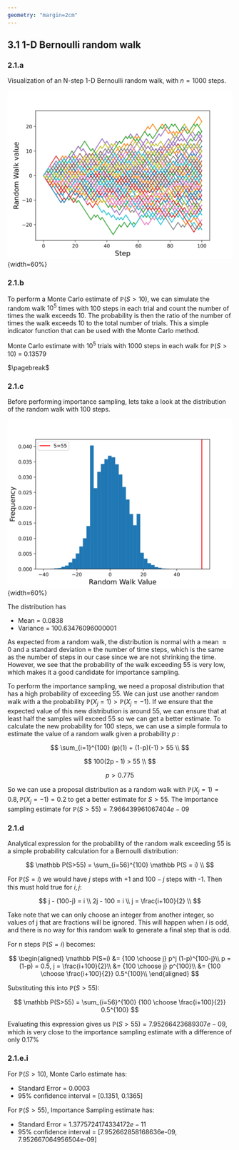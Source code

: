 ```yaml
---
geometry: "margin=2cm"
---
```


## 3.1 1-D Bernoulli random walk

### 2.1.a

Visualization of an N-step 1-D Bernoulli random walk, with $n=1000$ steps.

![1-D Bernoulli random walk vs n](figs/3.1.svg){width=60%}

### 2.1.b

To perform a Monte Carlo estimate of $\mathbb P(S>10)$, we can simulate the random walk $10^5$ times with 100 steps in each trial and count the number of times the walk exceeds 10. The probability is then the ratio of the number of times the walk exceeds 10 to the total number of trials. This a simple indicator function that can be used with the Monte Carlo method.

Monte Carlo estimate with $10^5$ trials with 1000 steps in each walk for $\mathbb P(S>10)$ = 0.13579

$\pagebreak$

### 2.1.c

Before performing importance sampling, lets take a look at the distribution of the random walk with 100 steps.

![1-D Bernoulli random walk distribution](figs/3.2.svg){width=60%}

The distribution has

- Mean = 0.0838
- Variance = 100.63476096000001

As expected from a random walk, the distribution is normal with a mean $\approx 0$ and a standard deviation $\approx$ the number of time steps, which is the same as the number of steps in our case since we are not shrinking the time. However, we see that the probability of the walk exceeding 55 is very low, which makes it a good candidate for importance sampling.

To perform the importance sampling, we need a proposal distribution that has a high probability of exceeding 55. We can just use another random walk with a the probability $\mathbb P(X_j = 1) > \mathbb P(X_j = -1)$. If we ensure that the expected value of this new distribution is around 55, we can ensure that at least half the samples will exceed 55 so we can get a better estimate. To calculate the new probability for 100 steps, we can use a simple formula to estimate the value of a random walk given a probability $p$ :

$$
\sum_{i=1}^{100} (p)(1) + (1-p)(-1) > 55 \\
$$

$$
100(2p - 1) > 55 \\
$$

$$
p > 0.775
$$

So we can use a proposal distribution as a random walk with $\mathbb P(X_j = 1) = 0.8, \mathbb P(X_j = -1) = 0.2$ to get a better estimate for $S>55$. The Importance sampling estimate for $\mathbb P(S>55) = 7.966439961067404e-09$

### 2.1.d

Analytical expression for the probability of the random walk exceeding 55 is a simple probability calculation for a Bernoulli distribution:

$$
\mathbb P(S>55) = \sum_{i=56}^{100} \mathbb P(S = i) \\
$$

For $\mathbb P(S=i)$ we would have $j$ steps with +1 and $100-j$ steps with -1. Then this must hold true for $i, j$:

$$
j - (100-j) = i \\
2j - 100 = i \\
j = \frac{i+100}{2} \\
$$

Take note that we can only choose an integer from another integer, so values of j that are fractions will be ignored. This will happen when $i$ is odd, and there is no way for this random walk to generate a final step that is odd.

For n steps $\mathbb P(S=i)$ becomes:

$$
\begin{aligned}
\mathbb P(S=i) &= {100 \choose j} p^j (1-p)^{100-j}\\
p = (1-p) = 0.5, j = \frac{i+100}{2}\\
&= {100 \choose j} p^{100}\\
&= {100 \choose \frac{i+100}{2}} 0.5^{100}\\
\end{aligned}
$$

Substituting this into $\mathbb P(S>55)$:

$$
\mathbb P(S>55) = \sum_{i=56}^{100} {100 \choose \frac{i+100}{2}} 0.5^{100}
$$

Evaluating this expression gives us $\mathbb P(S>55) = 7.95266423689307e-09$, which is very close to the importance sampling estimate with a difference of only 0.17%

### 2.1.e.i

For $\mathbb P(S>10)$, Monte Carlo estimate has:

- Standard Error = 0.0003
- 95% confidence interval = [0.1351, 0.1365]

For $\mathbb P(S>55)$, Importance Sampling estimate has:

- Standard Error = $1.3775724174334172e-11$
- 95% confidence interval = [7.952662858168636e-09, 7.952667064956504e-09]
